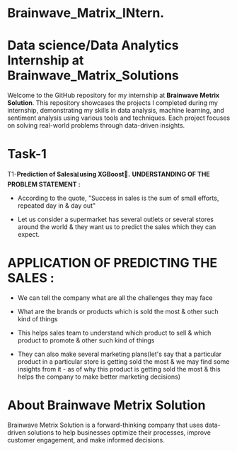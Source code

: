 # Brainwave_Matrix_INtern.
# Data science/Data Analytics Internship at Brainwave_Matrix_Solutions
Welcome to the GitHub repository for my internship at **Brainwave Metrix Solution**. This repository showcases the projects I completed during my internship, demonstrating my skills in data analysis, machine learning, and sentiment analysis using various tools and techniques. Each project focuses on solving real-world problems through data-driven insights.

# Task-1
T1-**Prediction of Sales📊using XGBoost🌟.**
**UNDERSTANDING OF THE PROBLEM STATEMENT :**
- According to the quote, "Success in sales is the sum of small efforts, repeated day in & day out"

- Let us consider a supermarket has several outlets or several stores around the world & they want us to predict the sales which they can expect.

# APPLICATION OF PREDICTING THE SALES :
- We can tell the company what are all the challenges they may face

- What are the brands or products which is sold the most & other such kind of things

- This helps sales team to understand which product to sell & which product to promote & other such kind of things

- They can also make several marketing plans(let's say that a particular product in a particular store is getting sold the most & we may find some insights from it - as of why this product is getting sold the most & this helps the company to make better marketing decisions)

# About Brainwave Metrix Solution
Brainwave Metrix Solution is a forward-thinking company that uses data-driven solutions to help businesses optimize their processes, improve customer engagement, and make informed decisions.
